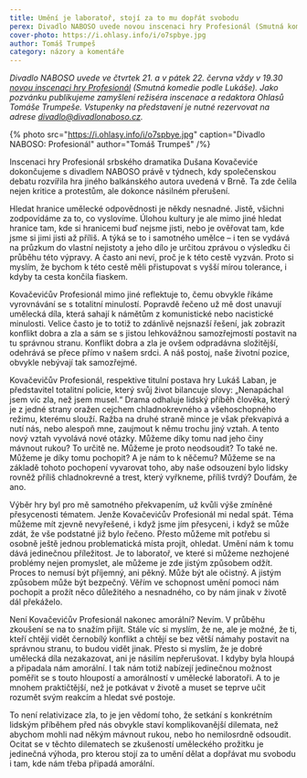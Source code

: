 ```yaml
---
title: Umění je laboratoř, stojí za to mu dopřát svobodu
perex: Divadlo NABOSO uvede novou inscenaci hry Profesionál (Smutná komedie podle Lukáše). Jako pozvánku publikujeme zamyšlení režiséra inscenace a redaktora Ohlasů Tomáše Trumpeše.
cover-photo: https://i.ohlasy.info/i/o7spbye.jpg
author: Tomáš Trumpeš
category: názory a komentáře
---
```


*Divadlo NABOSO uvede ve čtvrtek 21. a v pátek 22. června vždy v 19.30 [novou inscenaci hry Profesionál](https://goo.gl/aW3W7E) (Smutná komedie podle Lukáše). Jako pozvánku publikujeme zamyšlení režiséra inscenace a redaktora Ohlasů Tomáše Trumpeše. Vstupenky na představení je nutné rezervovat na adrese <divadlo@divadlonaboso.cz>.*

{% photo src="https://i.ohlasy.info/i/o7spbye.jpg" caption="Divadlo NABOSO: Profesionál" author="Tomáš Trumpeš" /%}

Inscenaci hry Profesionál srbského dramatika Dušana Kovačeviće dokončujeme s divadlem NABOSO právě v týdnech, kdy společenskou debatu rozvířila hra jiného balkánského autora uvedená v Brně. Ta zde čelila nejen kritice a protestům, ale dokonce násilném přerušení.

Hledat hranice umělecké odpovědnosti je někdy nesnadné. Jistě, všichni zodpovídáme za to, co vyslovíme. Úlohou kultury je ale mimo jiné hledat hranice tam, kde si hranicemi buď nejsme jisti, nebo je ověřovat tam, kde jsme si jimi jisti až příliš. A týká se to i samotného umělce – i ten se vydává na průzkum do vlastní nejistoty a jeho dílo je určitou zprávou o výsledku či průběhu této výpravy. A často ani neví, proč je k této cestě vyzván. Proto si myslím, že bychom k této cestě měli přistupovat s vyšší mírou tolerance, i kdyby ta cesta končila fiaskem.

Kovačevićův Profesionál mimo jiné reflektuje to, čemu obvykle říkáme vyrovnávání se s totalitní minulostí. Popravdě řečeno už mě dost unavují umělecká díla, která sahají k námětům z komunistické nebo nacistické minulosti. Velice často je to totiž to zdánlivě nejsnazší řešení, jak zobrazit konflikt dobra a zla a sám se s jistou lehkovážnou samozřejmostí postavit na tu správnou stranu. Konflikt dobra a zla je ovšem odpradávna složitější, odehrává se přece přímo v našem srdci. A náš postoj, naše životní pozice, obvykle nebývají tak samozřejmé.

Kovačevičův Profesionál, respektive titulní postava hry Lukáš Laban, je představitel totalitní policie, který  svůj život bilancuje slovy: „Nenapáchal jsem víc zla, než jsem musel.“ Drama odhaluje lidský příběh člověka, který je z jedné strany oražen cejchem chladnokrevného a všehoschopného režimu, kterému slouží. Ražba na druhé straně mince je však překvapivá a nutí nás, nebo alespoň mne, zaujmout k němu trochu jiný vztah. A tento nový vztah vyvolává nové otázky. Můžeme díky tomu nad jeho činy mávnout rukou? To určitě ne. Můžeme je proto neodsoudit? To také ne. Můžeme je díky tomu pochopit? A je nám to k něčemu? Můžeme se na základě tohoto pochopení vyvarovat toho, aby naše odsouzení bylo lidsky rovněž příliš chladnokrevné a trest, který vyřkneme, příliš tvrdý? Doufám, že ano.

Výběr hry byl pro mě samotného překvapením, už kvůli výše zmíněné přesycenosti tématem. Jenže Kovačevićův Profesionál mi nedal spát. Téma můžeme mít zjevně nevyřešené, i když jsme jím přesyceni, i když se může zdát, že vše podstatné již bylo řečeno. Přesto můžeme mít potřebu si osobně ještě jednou problematická místa projít, ohledat. Umění nám k tomu dává jedinečnou příležitost. Je to laboratoř, ve které si můžeme nezhojené problémy nejen promyslet, ale můžeme je zde jistým způsobem odžít. Proces to nemusí být příjemný, ani pěkný. Může být ale očistný. A jistým způsobem může být bezpečný. Věřím ve schopnost umění pomoci nám pochopit a prožít něco důležitého a nesnadného, co by nám jinak v životě dál překáželo.
 
Není Kovačevićův Profesionál nakonec amorální? Nevím. V průběhu zkoušení se na to snažím přijít. Stále víc si myslím, že ne, ale je možné, že ti, kteří chtějí vidět černobílý konflikt a chtějí se bez větší námahy postavit na správnou stranu, to budou vidět jinak. Přesto si myslím, že je dobré umělecká díla nezakazovat, ani je násilím nepřerušovat. I kdyby byla hloupá a připadala nám amorální. I tak nám totiž nabízejí jedinečnou možnost poměřit se s touto hloupostí a amorálností v umělecké laboratoři. A to je mnohem praktičtější, než je potkávat v životě a muset se teprve učit rozumět svým reakcím a hledat své postoje.

To není relativizace zla, to je jen vědomí toho, že setkání s konkrétním lidským příběhem před nás obvykle staví komplikovanější dilemata, než abychom mohli nad někým mávnout rukou, nebo ho nemilosrdně odsoudit. Ocitat se v těchto dilematech se zkušeností uměleckého prožitku je jedinečná výhoda, pro kterou stojí za to umění dělat a dopřávat mu svobodu i tam, kde nám třeba připadá amorální.
